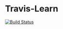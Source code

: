 # Travis-Learn

[![Build Status](https://travis-ci.org/Vikesh8085/Travis-Learn.svg?branch=master)](https://travis-ci.org/Vikesh8085/Travis-Learn)
